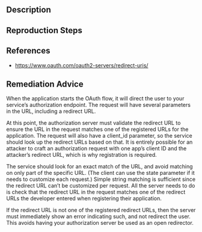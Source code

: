 ## Description


## Reproduction Steps


## References

- https://www.oauth.com/oauth2-servers/redirect-uris/


## Remediation Advice

When the application starts the OAuth flow, it will direct the user to your service’s authorization endpoint. The request will have several parameters in the URL, including a redirect URL.

At this point, the authorization server must validate the redirect URL to ensure the URL in the request matches one of the registered URLs for the application. The request will also have a client_id parameter, so the service should look up the redirect URLs based on that. It is entirely possible for an attacker to craft an authorization request with one app’s client ID and the attacker’s redirect URL, which is why registration is required.

The service should look for an exact match of the URL, and avoid matching on only part of the specific URL. (The client can use the state parameter if it needs to customize each request.) Simple string matching is sufficient since the redirect URL can’t be customized per request. All the server needs to do is check that the redirect URL in the request matches one of the redirect URLs the developer entered when registering their application.

If the redirect URL is not one of the registered redirect URLs, then the server must immediately show an error indicating such, and not redirect the user. This avoids having your authorization server be used as an open redirector.
